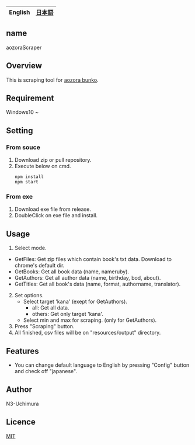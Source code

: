 <table>
	<thead>
    	<tr>
      		<th style="text-align:center">English</th>
      		<th style="text-align:center"><a href="README-ja.md">日本語</a></th>
    	</tr>
  	</thead>
</table>

## name

aozoraScraper

## Overview

This is scraping tool for [aozora bunko](https://www.aozora.gr.jp/).

## Requirement

Windows10 ~

## Setting

### From souce

1. Download zip or pull repository.
2. Execute below on cmd.
   ```
   npm install
   npm start
   ```

### From exe

1. Download exe file from release.
2. DoubleClick on exe file and install.

## Usage

1. Select mode.

- GetFiles: Get zip files which contain book's txt data. Download to chrome's default dir.
- GetBooks: Get all book data (name, nameruby).
- GetAuthors: Get all author data (name, birthday, bod, about).
- GetTitles: Get all book's data (name, format, authorname, translator).

2. Set options.
   - Select target 'kana' (exept for GetAuthors).
     - all: Get all data.
     - others: Get only target 'kana'.
   - Select min and max for scraping. (only for GetAuthors).
3. Press "Scraping" button.
4. All finished, csv files will be on "resources/output" directory.

## Features

- You can change default language to English by pressing "Config" button and check off "japanese".

## Author

N3-Uchimura

## Licence

[MIT](https://mit-license.org/)
